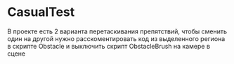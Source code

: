 # CasualTest
В проекте есть 2 варианта перетаскивания препятствий, чтобы сменить один на другой нужно расскоментировать код из выделенного региона в скрипте Obstacle и выключить скрипт ObstacleBrush на камере в сцене
